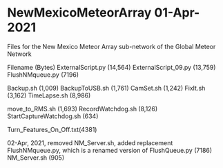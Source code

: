 # NewMexicoMeteorArray 01-Apr-2021
Files for the New Mexico Meteor Array sub-network of the Global Meteor Network

Filename		(Bytes)
ExternalScript.py	(14,564)
ExternalScript_09.py	(13,759)
FlushNMqueue.py		(7196)

Backup.sh		(1,009)
BackupToUSB.sh		(1,761)
CamSet.sh		(1,242)
FixIt.sh		(3,162)
TimeLapse.sh		(8,986)

move_to_RMS.sh		(1,693)
RecordWatchdog.sh	(8,126)
StartCaptureWatchdog.sh	(634)

Turn_Features_On_Off.txt(4381)

02-Apr, 2021, removed NM_Server.sh, added replacement FlushNMqueue.py,
which is a renamed version of FlushQueue.py (7186)
NM_Server.sh		(905)
